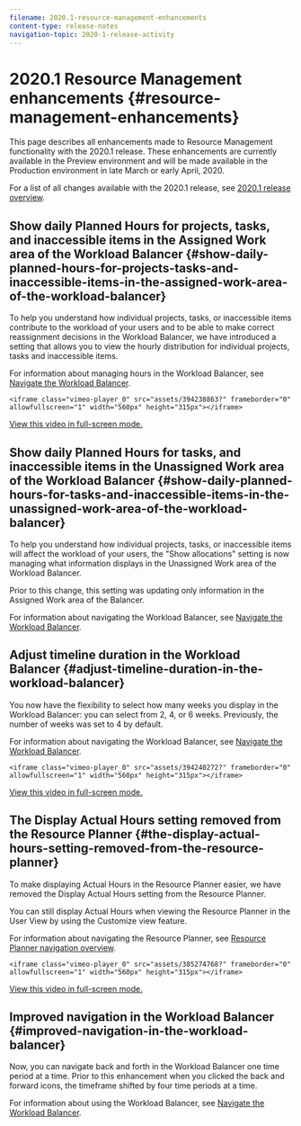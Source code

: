 ```yaml
---
filename: 2020.1-resource-management-enhancements
content-type: release-notes
navigation-topic: 2020-1-release-activity
---
```




# 2020.1 Resource Management enhancements {#resource-management-enhancements}

This page describes all enhancements made to Resource Management functionality with the 2020.1 release. These enhancements are currently available in the Preview environment and will be made available in the Production environment in late March or early April, 2020.


For a list of all changes available with the 2020.1 release, see [2020.1 release overview](2020.1-release-overview.md).


## Show daily Planned Hours for projects, tasks, and inaccessible items in the Assigned Work area of the Workload Balancer {#show-daily-planned-hours-for-projects-tasks-and-inaccessible-items-in-the-assigned-work-area-of-the-workload-balancer}

To help you understand how individual projects, tasks, or inaccessible items contribute to the workload of your users and to be able to make correct reassignment decisions in the Workload Balancer, we have introduced a setting that allows you to view the hourly distribution for individual projects, tasks and inaccessible items.


For information about managing hours in the Workload Balancer, see [Navigate the Workload Balancer](navigate-the-workload-balancer.md).


`<iframe class="vimeo-player_0" src="assets/394238863?" frameborder="0" allowfullscreen="1" width="560px" height="315px"></iframe>` 


[View this video in full-screen mode.](https://vimeo.com/394238863/1ce19c2408) 


## Show daily Planned Hours for tasks, and inaccessible items in the Unassigned Work area of the Workload Balancer {#show-daily-planned-hours-for-tasks-and-inaccessible-items-in-the-unassigned-work-area-of-the-workload-balancer}

To help you understand how individual projects, tasks, or inaccessible items will affect the workload of your users, the "Show allocations" setting is now managing what information displays in the Unassigned Work area of the Workload Balancer. 


Prior to this change, this setting was updating only information in the Assigned Work area of the Balancer.


For information about navigating the Workload Balancer, see [Navigate the Workload Balancer](navigate-the-workload-balancer.md).


## Adjust timeline duration in the Workload Balancer {#adjust-timeline-duration-in-the-workload-balancer}

You now have the flexibility to select how many weeks you display in the Workload Balancer: you can select from 2, 4, or 6 weeks. Previously, the number of weeks was set to 4 by default.


For information about navigating the Workload Balancer, see [Navigate the Workload Balancer](navigate-the-workload-balancer.md).


`<iframe class="vimeo-player_0" src="assets/394240272?" frameborder="0" allowfullscreen="1" width="560px" height="315px"></iframe>` 


[View this video in full-screen mode.](https://vimeo.com/394240272/c21e55033f) 


## The Display Actual Hours setting removed from the Resource Planner {#the-display-actual-hours-setting-removed-from-the-resource-planner}

To make displaying Actual Hours in the Resource Planner easier, we have removed the Display Actual Hours setting from the Resource Planner. 


You can still display Actual Hours when viewing the Resource Planner in the User View by using the Customize view feature.


For information about navigating the Resource Planner, see [Resource Planner navigation overview](resource-planner-navigation.md).


`<iframe class="vimeo-player_0" src="assets/385274768?" frameborder="0" allowfullscreen="1" width="560px" height="315px"></iframe>` 


[View this video in full-screen mode.](https://vimeo.com/385274768/0b829aabcb) 


## Improved navigation in the Workload Balancer {#improved-navigation-in-the-workload-balancer}

Now, you can navigate back and forth in the Workload Balancer one time period at a time. Prior to this enhancement when you clicked the back and forward icons, the timeframe shifted by four time periods at a time.


For information about using the Workload Balancer, see [Navigate the Workload Balancer](navigate-the-workload-balancer.md).
